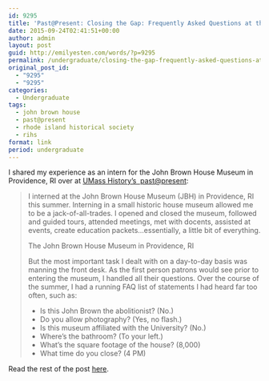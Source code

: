 ```yaml
---
id: 9295
title: 'Past@Present: Closing the Gap: Frequently Asked Questions at the John Brown House Museum'
date: 2015-09-24T02:41:51+00:00
author: admin
layout: post
guid: http://emilyesten.com/words/?p=9295
permalink: /undergraduate/closing-the-gap-frequently-asked-questions-at-the-john-brown-house-museum/
original_post_id:
  - "9295"
  - "9295"
categories:
  - Undergraduate
tags:
  - john brown house
  - past@present
  - rhode island historical society
  - rihs
format: link
period: undergraduate
---
```

I shared my experience as an intern for the John Brown House Museum in Providence, RI over at [UMass History&#8217;s  past@present](https://umasshistory.wordpress.com/2015/09/24/closing-the-gap-frequently-asked-questions-at-the-john-brown-house-museum/):

> I interned at the John Brown House Museum (JBH) in Providence, RI this summer. Interning in a small historic house museum allowed me to be a jack-of-all-trades. I opened and closed the museum, followed and guided tours, attended meetings, met with docents, assisted at events, create education packets…essentially, a little bit of everything.[  
>](https://umasshistory.files.wordpress.com/2015/09/img_0116.jpg)
>
> <p class="wp-caption-text">
>   The John Brown House Museum in Providence, RI
> </p>
>
> But the most important task I dealt with on a day-to-day basis was manning the front desk. As the first person patrons would see prior to entering the museum, I handled all their questions. Over the course of the summer, I had a running FAQ list of statements I had heard far too often, such as:
>
>   * Is this John Brown the abolitionist? (No.)
>   * Do you allow photography? (Yes, no flash.)
>   * Is this museum affiliated with the University? (No.)
>   * Where’s the bathroom? (To your left.)
>   * What’s the square footage of the house? (8,000)
>   * What time do you close? (4 PM)

Read the rest of the post [here](https://umasshistory.wordpress.com/2015/09/24/closing-the-gap-frequently-asked-questions-at-the-john-brown-house-museum/).

